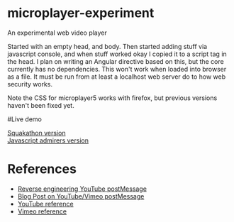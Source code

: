 microplayer-experiment
======================

An experimental web video player

Started with an empty head, and body. Then started adding stuff via javascript console, and when stuff worked okay I copied it to a script tag in the head. I plan on writing an Angular directive based on this, but the core currently has no dependencies. This won't work when loaded into browser as a file. It must be run from at least a localhost web server do to how web security works. 

Note the CSS for microplayer5 works with firefox, but previous versions haven't been fixed yet.

#Live demo

[Squakathon version](http://teknotus.github.io/microplayer-experiment/microplayer3.html)  
[Javascript admirers version](http://teknotus.github.io/microplayer-experiment/microplayer5.html)  

# References

* [Reverse engineering YouTube postMessage](http://stackoverflow.com/questions/7443578/youtube-iframe-api-how-do-i-control-a-iframe-player-thats-already-in-the-html)
* [Blog Post on YouTube/Vimeo postMessage](https://eamann.com/tech/youtube-postmessage/)
* [YouTube reference](https://developers.google.com/youtube/js_api_reference)
* [Vimeo reference](http://developer.vimeo.com/player/js-api#universal-with-postmessage)
